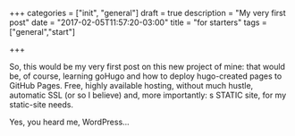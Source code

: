 +++
categories = ["init", "general"]
draft = true
description = "My very first post"
date = "2017-02-05T11:57:20-03:00"
title = "for starters"
tags = ["general","start"]

+++

So, this would  be my very first post on this new project of mine: that would be, of course, learning goHugo and how to deploy hugo-created pages to GitHub Pages. Free, highly available hosting, without much hustle, automatic SSL (or so I believe) and, more importantly: s STATIC site, for my static-site needs.

Yes, you heard me, WordPress...
